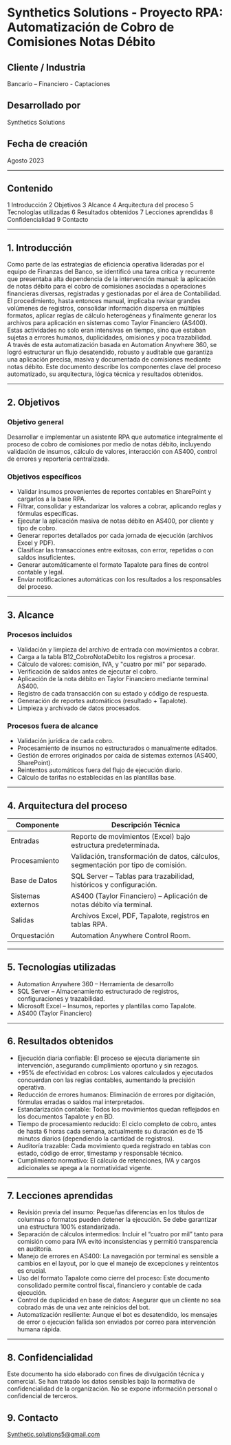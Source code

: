 
# Synthetics Solutions - Proyecto RPA: Automatización de Cobro de Comisiones Notas Débito

## Cliente / Industria  
Bancario – Financiero - Captaciones

## Desarrollado por  
Synthetics Solutions

## Fecha de creación  
Agosto 2023

---

## Contenido  
1 Introducción
2 Objetivos
3 Alcance
4 Arquitectura del proceso
5 Tecnologías utilizadas
6 Resultados obtenidos
7 Lecciones aprendidas
8 Confidencialidad
9 Contacto

---

## 1. Introducción  
Como parte de las estrategias de eficiencia operativa lideradas por el equipo de Finanzas del Banco, se identificó una tarea crítica y recurrente que presentaba alta dependencia de la intervención manual: la aplicación de notas débito para el cobro de comisiones asociadas a operaciones financieras diversas, registradas y gestionadas por el área de Contabilidad.  
El procedimiento, hasta entonces manual, implicaba revisar grandes volúmenes de registros, consolidar información dispersa en múltiples formatos, aplicar reglas de cálculo heterogéneas y finalmente generar los archivos para aplicación en sistemas como Taylor Financiero (AS400). Estas actividades no solo eran intensivas en tiempo, sino que estaban sujetas a errores humanos, duplicidades, omisiones y poca trazabilidad.  
A través de esta automatización basada en Automation Anywhere 360, se logró estructurar un flujo desatendido, robusto y auditable que garantiza una aplicación precisa, masiva y documentada de comisiones mediante notas débito. Este documento describe los componentes clave del proceso automatizado, su arquitectura, lógica técnica y resultados obtenidos.

---

## 2. Objetivos

### Objetivo general  
Desarrollar e implementar un asistente RPA que automatice integralmente el proceso de cobro de comisiones por medio de notas débito, incluyendo validación de insumos, cálculo de valores, interacción con AS400, control de errores y reportería centralizada.

### Objetivos específicos  
- Validar insumos provenientes de reportes contables en SharePoint y cargarlos a la base RPA.  
- Filtrar, consolidar y estandarizar los valores a cobrar, aplicando reglas y fórmulas específicas.  
- Ejecutar la aplicación masiva de notas débito en AS400, por cliente y tipo de cobro.  
- Generar reportes detallados por cada jornada de ejecución (archivos Excel y PDF).  
- Clasificar las transacciones entre exitosas, con error, repetidas o con saldos insuficientes.  
- Generar automáticamente el formato Tapalote para fines de control contable y legal.  
- Enviar notificaciones automáticas con los resultados a los responsables del proceso.

---

## 3. Alcance

### Procesos incluidos  
- Validación y limpieza del archivo de entrada con movimientos a cobrar.  
- Carga a la tabla B12_CobroNotaDebito los registros a procesar.  
- Cálculo de valores: comisión, IVA, y "cuatro por mil" por separado.  
- Verificación de saldos antes de ejecutar el cobro.  
- Aplicación de la nota débito en Taylor Financiero mediante terminal AS400.  
- Registro de cada transacción con su estado y código de respuesta.  
- Generación de reportes automáticos (resultado + Tapalote).  
- Limpieza y archivado de datos procesados.

### Procesos fuera de alcance  
- Validación jurídica de cada cobro.  
- Procesamiento de insumos no estructurados o manualmente editados.  
- Gestión de errores originados por caída de sistemas externos (AS400, SharePoint).  
- Reintentos automáticos fuera del flujo de ejecución diario.  
- Cálculo de tarifas no establecidas en las plantillas base.

---

## 4. Arquitectura del proceso  

| Componente       | Descripción Técnica                                                        |
|------------------|---------------------------------------------------------------------------|
| Entradas         | Reporte de movimientos (Excel) bajo estructura predeterminada.            |
| Procesamiento    | Validación, transformación de datos, cálculos, segmentación por tipo de comisión. |
| Base de Datos    | SQL Server – Tablas para trazabilidad, históricos y configuración.         |
| Sistemas externos| AS400 (Taylor Financiero) – Aplicación de notas débito vía terminal.       |
| Salidas          | Archivos Excel, PDF, Tapalote, registros en tablas RPA.                    |
| Orquestación     | Automation Anywhere Control Room.                                          |

---

## 5. Tecnologías utilizadas  
- Automation Anywhere 360 – Herramienta de desarrollo  
- SQL Server – Almacenamiento estructurado de registros, configuraciones y trazabilidad.  
- Microsoft Excel – Insumos, reportes y plantillas como Tapalote.  
- AS400 (Taylor Financiero)

---

## 6. Resultados obtenidos  
- Ejecución diaria confiable: El proceso se ejecuta diariamente sin intervención, asegurando cumplimiento oportuno y sin rezagos.  
- +95% de efectividad en cobros: Los valores calculados y ejecutados concuerdan con las reglas contables, aumentando la precisión operativa.  
- Reducción de errores humanos: Eliminación de errores por digitación, fórmulas erradas o saldos mal interpretados.  
- Estandarización contable: Todos los movimientos quedan reflejados en los documentos Tapalote y en BD.  
- Tiempo de procesamiento reducido: El ciclo completo de cobro, antes de hasta 6 horas cada semana, actualmente su duración es de 15 minutos diarios (dependiendo la cantidad de registros).  
- Auditoría trazable: Cada movimiento queda registrado en tablas con estado, código de error, timestamp y responsable técnico.  
- Cumplimiento normativo: El cálculo de retenciones, IVA y cargos adicionales se apega a la normatividad vigente.

---

## 7. Lecciones aprendidas  
- Revisión previa del insumo: Pequeñas diferencias en los títulos de columnas o formatos pueden detener la ejecución. Se debe garantizar una estructura 100% estandarizada.  
- Separación de cálculos intermedios: Incluir el “cuatro por mil” tanto para comisión como para IVA evitó inconsistencias y permitió transparencia en auditoría.  
- Manejo de errores en AS400: La navegación por terminal es sensible a cambios en el layout, por lo que el manejo de excepciones y reintentos es crucial.  
- Uso del formato Tapalote como cierre del proceso: Este documento consolidado permite control fiscal, financiero y contable de cada ejecución.  
- Control de duplicidad en base de datos: Asegurar que un cliente no sea cobrado más de una vez ante reinicios del bot.  
- Automatización resiliente: Aunque el bot es desatendido, los mensajes de error o ejecución fallida son enviados por correo para intervención humana rápida.

---

## 8. Confidencialidad  
Este documento ha sido elaborado con fines de divulgación técnica y comercial. Se han tratado los datos sensibles bajo la normativa de confidencialidad de la organización. No se expone información personal o confidencial de terceros.

## 9. Contacto  
Synthetic.solutions5@gmail.com
